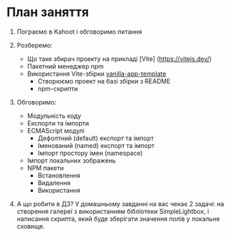 # План заняття

1. Пограємо в Kahoot і обговоримо питання

2. Розберемо:

   - Що таке збирач проекту на прикладі [Vite] (https://vitejs.dev/)
   - Пакетний менеджер npm
   - Використання Vite-збірки
     [vanilla-app-template](https://github.com/goitacademy/vanilla-app-template)
     - Створюємо проект на базі збірки з README
     - npm-скрипти

3. Обговоримо:

   - Модульність коду
   - Експорти та імпорти
   - ECMAScript модулі
     - Дефолтний (default) експорт та імпорт
     - Іменований (named) експорт та імпорт
     - Імпорт простору імен (namespace)
   - Імпорт локальних зображень
   - NPM пакети
     - Встановлення
     - Видалення
     - Використання

4. А що робити в ДЗ? У домашньому завданні на вас чекає 2 задачі: на створення
   галереї з використанням бібліотеки SimpleLightbox, і написання скрипта, який
   буде зберігати значення полів у локальне сховище.

